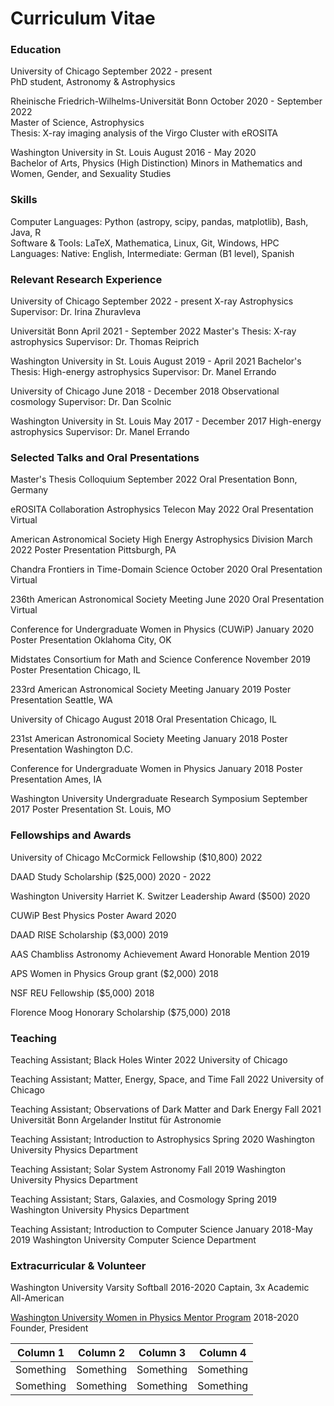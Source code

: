 # Curriculum Vitae

### Education

University of Chicago September 2022 - present  
PhD student, Astronomy & Astrophysics  

Rheinische Friedrich-Wilhelms-Universität Bonn October 2020 - September 2022  
Master of Science, Astrophysics  
Thesis: X-ray imaging analysis of the Virgo Cluster with eROSITA  

Washington University in St. Louis August 2016 - May 2020  
Bachelor of Arts, Physics (High Distinction) 
Minors in Mathematics and Women, Gender, and Sexuality Studies  

### Skills

Computer Languages:  Python (astropy, scipy, pandas, matplotlib), Bash, Java, R  
Software & Tools: LaTeX, Mathematica, Linux, Git, Windows, HPC  
Languages: Native: English,  Intermediate: German (B1 level), Spanish  



### Relevant Research Experience

University of Chicago September 2022 - present X-ray Astrophysics Supervisor: Dr. Irina Zhuravleva  

Universität Bonn April 2021 - September 2022 Master's Thesis: X-ray astrophysics Supervisor: Dr. Thomas Reiprich  

Washington University in St. Louis August 2019 - April 2021 Bachelor's Thesis: High-energy astrophysics Supervisor: Dr. Manel Errando  

University of Chicago June 2018 - December 2018 Observational cosmology Supervisor: Dr. Dan Scolnic  

Washington University in St. Louis May 2017 - December 2017 High-energy astrophysics Supervisor: Dr. Manel Errando  


### Selected Talks and Oral Presentations

Master's Thesis Colloquium September 2022 Oral Presentation Bonn, Germany  

eROSITA Collaboration Astrophysics Telecon May 2022 Oral Presentation Virtual  

American Astronomical Society High Energy Astrophysics Division March 2022 Poster Presentation Pittsburgh, PA  

Chandra Frontiers in Time-Domain Science October 2020 Oral Presentation Virtual  

236th American Astronomical Society Meeting June 2020 Oral Presentation Virtual  

Conference for Undergraduate Women in Physics (CUWiP) January 2020 Poster Presentation Oklahoma City, OK  

Midstates Consortium for Math and Science Conference November 2019 Poster Presentation Chicago, IL  

233rd American Astronomical Society Meeting January 2019 Poster Presentation Seattle, WA  

University of Chicago August 2018 Oral Presentation Chicago, IL  

231st American Astronomical Society Meeting January 2018 Poster Presentation Washington D.C.  

Conference for Undergraduate Women in Physics January 2018 Poster Presentation Ames, IA  

Washington University Undergraduate Research Symposium September 2017 Poster Presentation St. Louis, MO  

### Fellowships and Awards

University of Chicago McCormick Fellowship ($10,800) 2022  

DAAD Study Scholarship ($25,000) 2020 - 2022  

Washington University Harriet K. Switzer Leadership Award ($500) 2020  

CUWiP Best Physics Poster Award 2020  

DAAD RISE Scholarship ($3,000) 2019  

AAS Chambliss Astronomy Achievement Award Honorable Mention 2019  

APS Women in Physics Group grant ($2,000) 2018

NSF REU Fellowship ($5,000) 2018  

Florence Moog Honorary Scholarship ($75,000) 2018


### Teaching

Teaching Assistant; Black Holes Winter 2022 University of Chicago  

Teaching Assistant; Matter, Energy, Space, and Time Fall 2022 University of Chicago  

Teaching Assistant; Observations of Dark Matter and Dark Energy Fall 2021 Universität Bonn Argelander Institut für Astronomie  

Teaching Assistant; Introduction to Astrophysics Spring 2020 Washington University Physics Department  

Teaching Assistant; Solar System Astronomy Fall 2019 Washington University Physics Department  

Teaching Assistant; Stars, Galaxies, and Cosmology Spring 2019 Washington University Physics Department  

Teaching Assistant; Introduction to Computer Science January 2018-May 2019 Washington University Computer Science Department

### Extracurricular & Volunteer

Washington University Varsity Softball 2016-2020 Captain, 3x Academic All-American  

<a href="https://physics.wustl.edu/women-physics">Washington University Women in Physics Mentor Program</a> 2018-2020 Founder, President  


| Column 1  | Column 2  | Column 3  | Column 4  |
|-----------|-----------|-----------|-----------|
| Something | Something | Something | Something |
| Something | Something | Something | Something |

